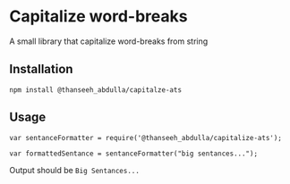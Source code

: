 Capitalize word-breaks
=========

A small library that capitalize word-breaks from string

## Installation

  `npm install @thanseeh_abdulla/capitalze-ats`

## Usage

    var sentanceFormatter = require('@thanseeh_abdulla/capitalize-ats');

    var formattedSentance = sentanceFormatter("big sentances...");
  
  
  Output should be `Big Sentances...`

